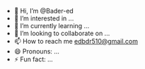- 👋 Hi, I’m @Bader-ed
- 👀 I’m interested in ...
- 🌱 I’m currently learning ...
- 💞️ I’m looking to collaborate on ...
- 📫 How to reach me edbdr510@gmail.com
- 😄 Pronouns: ...
- ⚡ Fun fact: ...

<!---
Bader-ed/Bader-ed is a ✨ special ✨ repository because its `README.md` (this file) appears on your GitHub profile.
You can click the Preview link to take a look at your changes.
--->
